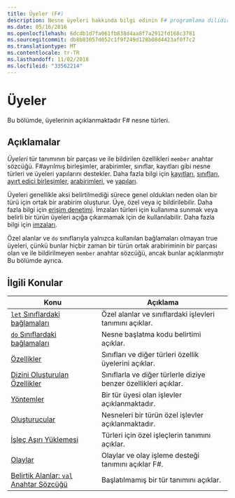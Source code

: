 ```yaml
---
title: Üyeler (F#)
description: Nesne üyeleri hakkında bilgi edinin F# programlama dilidir.
ms.date: 05/16/2016
ms.openlocfilehash: 6dcdb1d7fa061fb838d4aa8f7a2912fd168c3781
ms.sourcegitcommit: db8b83057d052c1f9f249d128b08d4423af0f7c2
ms.translationtype: MT
ms.contentlocale: tr-TR
ms.lasthandoff: 11/02/2018
ms.locfileid: "33562214"
---
```

# <a name="members"></a>Üyeler

Bu bölümde, üyelerinin açıklanmaktadır F# nesne türleri.


## <a name="remarks"></a>Açıklamalar
*Üyeleri* tür tanımının bir parçası ve ile bildirilen özellikleri `member` anahtar sözcüğü. F#ayrılmış birleşimler, arabirimler, sınıflar, kayıtları gibi nesne türleri ve üyeleri yapılarını destekler. Daha fazla bilgi için [kayıtları](../records.md), [sınıfları](../classes.md), [ayırt edici birleşimler](../discriminated-Unions.md), [arabirimleri](../interfaces.md), ve [yapıları](../structures.md).

Üyeleri genellikle aksi belirtilmediği sürece genel oldukları neden olan bir türü için ortak bir arabirim oluşturur. Üye, özel veya iç bildirilebilir. Daha fazla bilgi için [erişim denetimi](../access-Control.md). İmzaları türleri için kullanıma sunmak veya belirli bir türün üyeleri açığa çıkarmamak için de kullanılabilir. Daha fazla bilgi için [imzaları](../signatures.md).

Özel alanlar ve `do` sınıflarıyla yalnızca kullanılan bağlamaları olmayan true üyeleri, çünkü bunlar hiçbir zaman bir türün ortak arabiriminin bir parçası olan ve ile bildirilmeyen `member` anahtar sözcüğü, ancak bunlar açıklanmıştır Bu bölümde ayrıca.


## <a name="related-topics"></a>İlgili Konular


|Konu|Açıklama|
|-----|-----------|
|[`let` Sınıflardaki bağlamaları](let-bindings-in-classes.md)|Özel alanlar ve sınıflardaki işlevleri tanımını açıklar.|
|[`do` Sınıflardaki bağlamaları](do-bindings-in-classes.md)|Nesne başlatma kodu belirtimi açıklar.|
|[Özellikler](properties.md)|Sınıfları ve diğer türleri özellik üyelerini açıklar.|
|[Dizini Oluşturulan Özellikler](indexed-properties.md)|Sınıflarla ve diğer türlerle diziye benzer özellikleri açıklar.|
|[Yöntemler](methods.md)|Bir tür üyesi olan işlevler açıklanmaktadır.|
|[Oluşturucular](constructors.md)|Nesneleri bir türün özel işlevler açıklanmaktadır.|
|[İşleç Aşırı Yüklemesi](../operator-overloading.md)|Türleri için özel işleçlerin tanımını açıklar.|
|[Olaylar](events.md)|Olaylar ve olay işleme desteği tanımını açıklar F#.|
|[Belirtik Alanlar: `val` Anahtar Sözcüğü](explicit-fields-the-val-keyword.md)|Başlatılmamış bir tür tanımını açıklar.|
